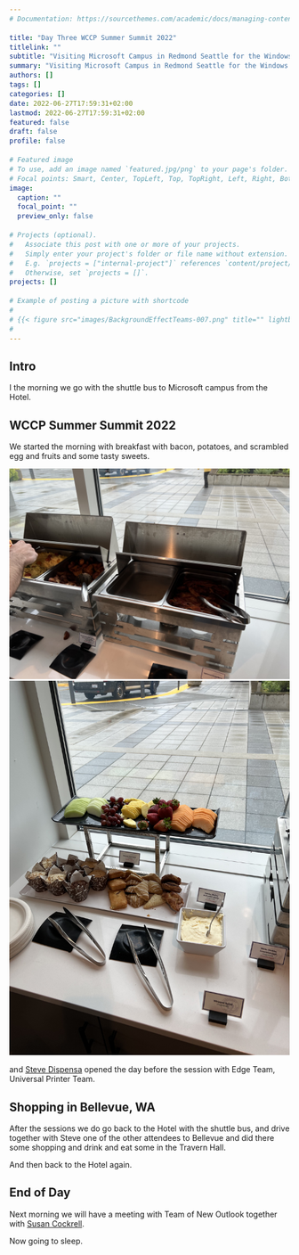 ```yaml
---
# Documentation: https://sourcethemes.com/academic/docs/managing-content/

title: "Day Three WCCP Summer Summit 2022"
titlelink: ""
subtitle: "Visiting Microsoft Campus in Redmond Seattle for the Windows Connection Program Summit 2022"
summary: "Visiting Microsoft Campus in Redmond Seattle for the Windows Connection Program Summit 2022"
authors: []
tags: []
categories: []
date: 2022-06-27T17:59:31+02:00
lastmod: 2022-06-27T17:59:31+02:00
featured: false
draft: false
profile: false

# Featured image
# To use, add an image named `featured.jpg/png` to your page's folder.
# Focal points: Smart, Center, TopLeft, Top, TopRight, Left, Right, BottomLeft, Bottom, BottomRight.
image:
  caption: ""
  focal_point: ""
  preview_only: false

# Projects (optional).
#   Associate this post with one or more of your projects.
#   Simply enter your project's folder or file name without extension.
#   E.g. `projects = ["internal-project"]` references `content/project/deep-learning/index.md`.
#   Otherwise, set `projects = []`.
projects: []

# Example of posting a picture with shortcode
#
# {{< figure src="images/BackgroundEffectTeams-007.png" title="" lightbox="true" >}}
#
---
```


## Intro

I the morning we go with the shuttle bus to Microsoft campus from the Hotel.

## WCCP Summer Summit 2022

We started the morning with breakfast with bacon, potatoes, and scrambled egg and fruits and some tasty sweets.

![WCCP-Summit-001](images/20220609_152715309_iOS.jpg "WCCP-Summit-001")
![WCCP-Summit-001](images/20220609_152708266_iOS.jpg "WCCP-Summit-001")

and [Steve Dispensa](<https://twitter.com/dispensa>) opened the day before the session with Edge Team, Universal Printer Team.

## Shopping in Bellevue, WA

After the sessions we do go back to the Hotel with the shuttle bus, and drive together with Steve one of the other attendees to Bellevue and did there some shopping and drink and eat some in the Travern Hall.

And then back to the Hotel again.

## End of Day

Next morning we will have a meeting with Team of New Outlook together with [Susan Cockrell](https://twitter.com/SusanWCockrell).

Now going to sleep.
